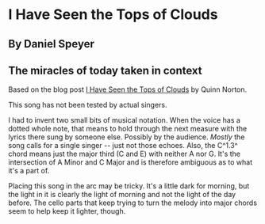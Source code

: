 # I Have Seen the Tops of Clouds
## By Daniel Speyer
## The miracles of today taken in context

Based on the blog post [I Have Seen the Tops of Clouds](https://medium.com/message/i-have-seen-the-tops-of-clouds-e21c5941de32) by Quinn Norton.

This song has not been tested by actual singers.

I had to invent two small bits of musical notation.  When the voice
has a dotted whole note, that means to hold through the next measure
with the lyrics there sung by someone else.  Possibly by the
audience.  *Mostly* the song calls for a single singer -- just not
those echoes.  Also, the C^1.3^ chord means just the major third (C and
E) with neither A nor G.  It's the intersection of A Minor and C Major
and is therefore ambiguous as to what it's a part of.

Placing this song in the arc may be tricky.  It's a little dark for
morning, but the light in it is clearly the light of morning and not
the light of the day before.  The cello parts that keep trying to turn
the melody into major chords seem to help keep it lighter, though.